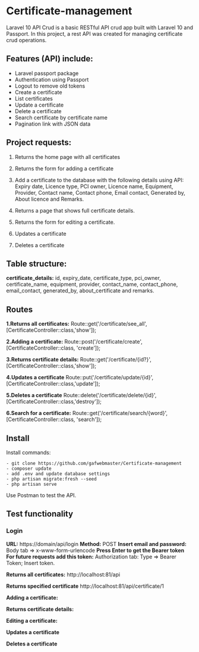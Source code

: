 # Certificate-management
Laravel 10 API Crud is a basic RESTful API crud app built with Laravel 10 and Passport. In this project, a rest API was created for managing certificate crud operations.

## Features (API) include:
- Laravel passport package
- Authentication using Passport
- Logout to remove old tokens
- Create a certificate
- List certificates
- Update a certificate
- Delete a certificate
- Search certificate by certificate name
- Pagination link with JSON data

## Project requests:
1. Returns the home page with all certificates
2. Returns the form for adding a certificate
3. Add a certificate to the database with the following details using API: Expiry date, Licence type, PCI owner, Licence name, Equipment, Provider, Contact name, Contact phone, Email contact, Generated by, About licence and Remarks.

4. Returns a page that shows full certificate details.
5. Returns the form for editing a certificate.
6. Updates a certificate
7. Deletes a certificate

## Table structure:
**certificate_details:** id, expiry_date, certificate_type, pci_owner, certificate_name, equipment, provider, contact_name, contact_phone, email_contact, generated_by, about_certificate and remarks.

## Routes
**1.Returns all certificates:**
Route::get('/certificate/see_all', [CertificateController::class,'show']);

**2.Adding a certificate:**
Route::post('/certificate/create', [CertificateController::class, 'create']);

**3.Returns certificate details:**
Route::get('/certificate/{id?}', [CertificateController::class,'show']);

**4.Updates a certificate**
Route::put('/certificate/update/{id}', [CertificateController::class,'update']);

**5.Deletes a certificate**
Route::delete('/certificate/delete/{id}', [CertificateController::class,'destroy']);

**6.Search for a certificate:**
Route::get('/certificate/search/{word}', [CertificateController::class, 'search']);

## Install
Install commands:
```
- git clone https://github.com/gafwebmaster/Certificate-management
- composer update
- add .env and update database settings
- php artisan migrate:fresh --seed
- php artisan serve
```
Use Postman to test the API.

## Test functionality
### Login ###
**URL:** https://domain/api/login
**Method:** POST
**Insert email and password:** Body tab => x-www-form-urlencode
**Press Enter to get the Bearer token**
**For future requests add this token:**
Authorization tab: Type => Bearer Token; Insert token.

**Returns all certificates:**
http://localhost:81/api

**Returns specified certificate**
http://localhost:81/api/certificate/1

**Adding a certificate:**

**Returns certificate details:**

**Editing a certificate:**

**Updates a certificate**

**Deletes a certificate**
